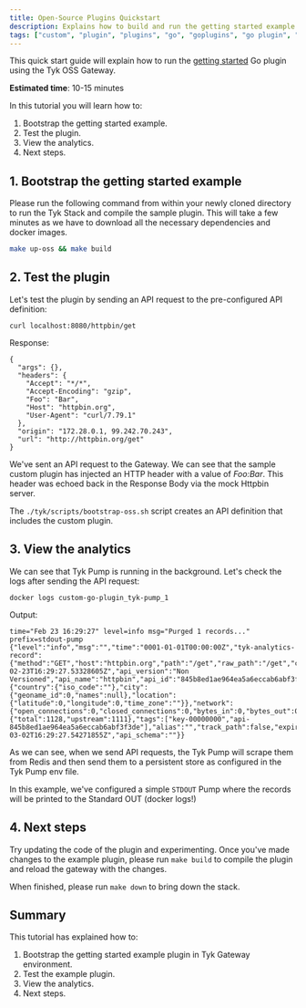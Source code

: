 ```yaml
---
title: Open-Source Plugins Quickstart
description: Explains how to build and run the getting started example using Tyk OSS Gateway
tags: ["custom", "plugin", "plugins", "go", "goplugins", "go plugin", "tyk go plugin", "golang plugin"]
---
```


This quick start guide will explain how to run the [getting started](https://github.com/TykTechnologies/custom-go-plugin) Go plugin using the Tyk OSS Gateway.

**Estimated time**: 10-15 minutes

In this tutorial you will learn how to:

1. Bootstrap the getting started example.
2. Test the plugin.
3. View the analytics.
4. Next steps.

## 1. Bootstrap the getting started example

Please run the following command from within your newly cloned directory to run the Tyk Stack and compile the sample plugin. This will take a few minutes as we have to download all the necessary dependencies and docker images.

```bash
make up-oss && make build
```

## 2. Test the plugin

Let's test the plugin by sending an API request to the pre-configured API definition:

```
curl localhost:8080/httpbin/get
```

Response:

```
{
  "args": {},
  "headers": {
    "Accept": "*/*",
    "Accept-Encoding": "gzip",
    "Foo": "Bar",
    "Host": "httpbin.org",
    "User-Agent": "curl/7.79.1"
  },
  "origin": "172.28.0.1, 99.242.70.243",
  "url": "http://httpbin.org/get"
}
```

We've sent an API request to the Gateway. We can see that the sample custom plugin has injected an HTTP header with a value of _Foo:Bar_. This header was echoed back in the Response Body via the mock Httpbin server.

The `./tyk/scripts/bootstrap-oss.sh` script creates an API definition that includes the custom plugin.

## 3. View the analytics

We can see that Tyk Pump is running in the background. Let's check the logs after sending the API request:

```
docker logs custom-go-plugin_tyk-pump_1
```

Output:

```
time="Feb 23 16:29:27" level=info msg="Purged 1 records..." prefix=stdout-pump
{"level":"info","msg":"","time":"0001-01-01T00:00:00Z","tyk-analytics-record":{"method":"GET","host":"httpbin.org","path":"/get","raw_path":"/get","content_length":0,"user_agent":"curl/7.79.1","day":23,"month":2,"year":2023,"hour":16,"response_code":200,"api_key":"00000000","timestamp":"2023-02-23T16:29:27.53328605Z","api_version":"Non Versioned","api_name":"httpbin","api_id":"845b8ed1ae964ea5a6eccab6abf3f3de","org_id":"","oauth_id":"","request_time":1128,"raw_request":"...","raw_response":"...","ip_address":"192.168.0.1","geo":{"country":{"iso_code":""},"city":{"geoname_id":0,"names":null},"location":{"latitude":0,"longitude":0,"time_zone":""}},"network":{"open_connections":0,"closed_connections":0,"bytes_in":0,"bytes_out":0},"latency":{"total":1128,"upstream":1111},"tags":["key-00000000","api-845b8ed1ae964ea5a6eccab6abf3f3de"],"alias":"","track_path":false,"expireAt":"2023-03-02T16:29:27.54271855Z","api_schema":""}}
```

As we can see, when we send API requests, the Tyk Pump will scrape them from Redis and then send them to a persistent store as configured in the Tyk Pump env file.

In this example, we've configured a simple `STDOUT` Pump where the records will be printed to the Standard OUT (docker logs!)

## 4. Next steps

Try updating the code of the plugin and experimenting. Once you've made changes to the example plugin, please run `make build` to compile the plugin and reload the gateway with the changes.

When finished, please run `make down` to bring down the stack.

## Summary

This tutorial has explained how to:

1. Bootstrap the getting started example plugin in Tyk Gateway environment.
2. Test the example plugin.
3. View the analytics.
4. Next steps.
